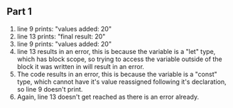 ## Part 1

1. line 9 prints: "values added: 20"
2. line 13 prints: "final result: 20"
3. line 9 prints: "values added: 20"
4. line 13 results in an error, this is because the variable is a "let" type, which has block scope, so trying to access the variable outside of the block it was written in will result in an error. 
5. The code results in an error, this is because the variable is a "const" type, which cannot have it's value reassigned following it's declaration, so line 9 doesn't print.
6. Again, line 13 doesn't get reached as there is an error already. 